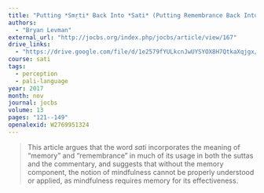 ```yaml
---
title: "Putting *Smṛti* Back Into *Sati* (Putting Remembrance Back Into Mindfulness)"
authors:
  - "Bryan Levman"
external_url: "http://jocbs.org/index.php/jocbs/article/view/167"
drive_links:
  - "https://drive.google.com/file/d/1e2579fYULkcnJwUYSYOX8H7QtkaXqjgx/view?usp=drivesdk"
course: sati
tags:
  - perception
  - pali-language
year: 2017
month: nov
journal: jocbs
volume: 13
pages: "121--149"
openalexid: W2769951324
---
```


> This article argues that the word *sati* incorporates the meaning of “memory” and “remembrance” in much of its usage in both the suttas and the commentary, and suggests that without the memory component, the notion of mindfulness cannot be properly understood or applied, as mindfulness requires memory for its effectiveness.
